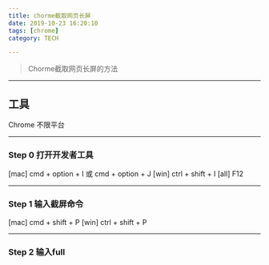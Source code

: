 ```yaml
---
title: chorme截取网页长屏
date: 2019-10-23 16:20:10
tags: [chrome]
category: TECH

---
```


<!-- abstract -->
<!-- HTML 方式的居中 -->
<blockquote class="blockquote-center">
	Chorme截取网页长屏的方法
</blockquote>

<!-- more -->

<!-- context -->


---
## 工具
Chrome 不限平台

---
### Step 0  打开开发者工具
[mac] cmd + option + I 或 cmd + option + J
[win] ctrl + shift + I
[all] F12  


---
### Step 1 输入截屏命令
[mac] cmd + shift + P 
[win] ctrl + shift + P 

---
### Step 2 输入full